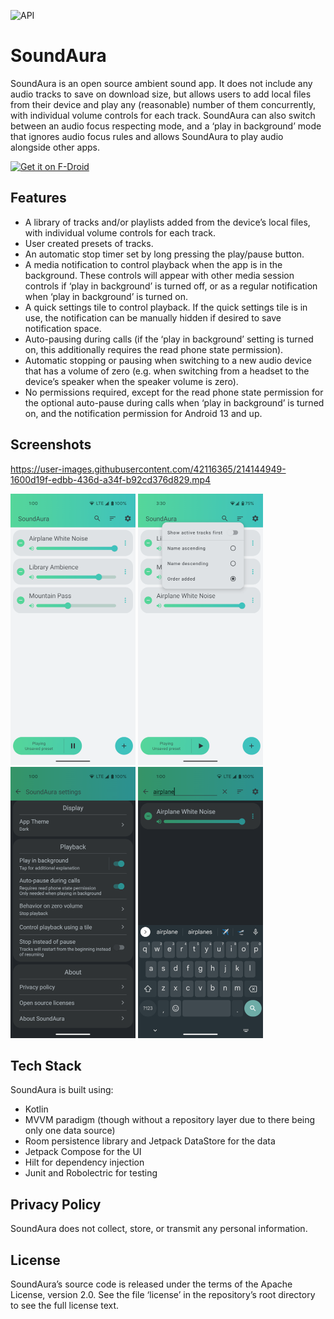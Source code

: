 ![API](https://badgen.net/badge/API/24+/green)
# SoundAura

SoundAura is an open source ambient sound app. It does not include any audio
tracks to save on download size, but allows users to add local files from
their device and play any (reasonable) number of them concurrently, with
individual volume controls for each track. SoundAura can also switch between
an audio focus respecting mode, and a ‘play in background’ mode that ignores
audio focus rules and allows SoundAura to play audio alongside other apps.

[<img src="https://fdroid.gitlab.io/artwork/badge/get-it-on.png"
     alt="Get it on F-Droid"
     height="80">](https://f-droid.org/packages/com.cliffracertech.soundaura/)

## Features
- A library of tracks and/or playlists added from the device’s local files,
  with individual volume controls for each track.
- User created presets of tracks.
- An automatic stop timer set by long pressing the play/pause button.
- A media notification to control playback when the app is in the background.
  These controls will appear with other media session controls if ‘play in
  background’ is turned off, or as a regular notification when ‘play in
  background’ is turned on.
- A quick settings tile to control playback. If the quick settings tile
  is in use, the notification can be manually hidden if desired to save
  notification space.
- Auto-pausing during calls (if the ‘play in background’ setting is turned
  on, this additionally requires the read phone state permission).
- Automatic stopping or pausing when switching to a new audio device that
  has a volume of zero (e.g. when switching from a headset to the device’s
  speaker when the speaker volume is zero).
- No permissions required, except for the read phone state permission for 
  the optional auto-pause during calls when ‘play in background’ is turned
  on, and the notification permission for Android 13 and up.

## Screenshots

https://user-images.githubusercontent.com/42116365/214144949-1600d19f-edbb-436d-a34f-b92cd376d829.mp4

<p>
  <img src="metadata/en-US/images/phoneScreenshots/1.png" width="200" height="434">
  <img src="metadata/en-US/images/phoneScreenshots/2.png" width="200" height="434">
  <img src="metadata/en-US/images/phoneScreenshots/3.png" width="200" height="434">
  <img src="metadata/en-US/images/phoneScreenshots/4.png" width="200" height="434">
</p>

## Tech Stack
SoundAura is built using:
- Kotlin
- MVVM paradigm (though without a repository layer due to there being only one data source)
- Room persistence library and Jetpack DataStore for the data
- Jetpack Compose for the UI
- Hilt for dependency injection
- Junit and Robolectric for testing

## Privacy Policy
SoundAura does not collect, store, or transmit any personal information.

## License
SoundAura’s source code is released under the terms of the Apache License,
version 2.0. See the file ‘license’ in the repository’s root directory to
see the full license text.
